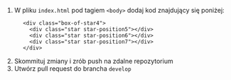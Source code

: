 1. W pliku `index.html` pod tagiem `<body>` dodaj kod znajdujący się poniżej:
```
      <div class="box-of-star4">
        <div class="star star-position5"></div>
        <div class="star star-position6"></div>
        <div class="star star-position7"></div>
      </div>
```

2. Skommituj zmiany i zrób push na zdalne repozytorium
3. Utwórz pull request do brancha `develop`
